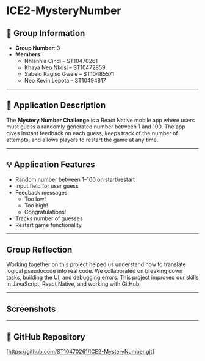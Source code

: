 # ICE2-MysteryNumber

## 👥 Group Information
- **Group Number**: 3  
- **Members**:
  - Nhlanhla Cindi   – ST10470261
  - Khaya Neo Nkosi      – ST10472859
  - Sabelo Kagiso Gwele  – ST10485571            
  - Neo Kevin Lepota       – ST10494817

---

## 📱 Application Description

The **Mystery Number Challenge** is a React Native mobile app where users must guess a randomly generated number between 1 and 100. The app gives instant feedback on each guess, keeps track of the number of attempts, and allows players to restart the game at any time.

---

## 💡 Application Features
- Random number between 1–100 on start/restart
- Input field for user guess
- Feedback messages:
  - Too low!
  - Too high!
  - Congratulations!
- Tracks number of guesses
- Restart game functionality

---

## Group Reflection

Working together on this project helped us understand how to translate logical pseudocode into real code. We collaborated on breaking down tasks, building the UI, and debugging errors. This project improved our skills in JavaScript, React Native, and working with GitHub.

---

## Screenshots



---

## 🔗 GitHub Repository
[<https://github.com/ST10470261/ICE2-MysteryNumber.git>]

